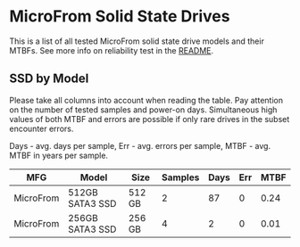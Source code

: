 MicroFrom Solid State Drives
============================

This is a list of all tested MicroFrom solid state drive models and their MTBFs. See
more info on reliability test in the [README](https://github.com/linuxhw/SMART).

SSD by Model
------------

Please take all columns into account when reading the table. Pay attention on the
number of tested samples and power-on days. Simultaneous high values of both MTBF
and errors are possible if only rare drives in the subset encounter errors.

Days - avg. days per sample,
Err  - avg. errors per sample,
MTBF - avg. MTBF in years per sample.

| MFG       | Model              | Size   | Samples | Days  | Err   | MTBF |
|-----------|--------------------|--------|---------|-------|-------|------|
| MicroFrom | 512GB SATA3 SSD    | 512 GB | 2       | 87    | 0     | 0.24   |
| MicroFrom | 256GB SATA3 SSD    | 256 GB | 4       | 2     | 0     | 0.01   |
